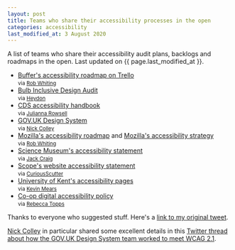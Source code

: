 ```yaml
---
layout: post
title: Teams who share their accessibility processes in the open
categories: accessibility
last_modified_at: 3 August 2020
---
```


<p class="lede">A list of teams who share their accessibility audit plans, backlogs and roadmaps in the open. Last updated on {{ page.last_modified_at }}.</p>


- [Buffer's accessibility roadmap on Trello](https://trello.com/b/QruYduyo/accessibility-roadmap)
<br><small>via [Rob Whiting](https://twitter.com/heydonworks)</small>
- [Bulb Inclusive Design Audit](https://github.com/BulbEnergy/bulb-audit)<br><small>via [Heydon](https://twitter.com/whitingx)</small>
- [CDS accessibility handbook](https://digital.canada.ca/a11y/)
<br><small>via [Julianna Rowsell](https://twitter.com/JuliannaRowsell)</small>
- [GOV.UK Design System](https://designnotes.blog.gov.uk/2019/07/29/weve-made-the-gov-uk-design-system-more-accessible/)
<br><small>via [Nick Colley](https://twitter.com/NickColley)</small>
- [Mozilla's accessibility roadmap](https://wiki.mozilla.org/Accessibility/Roadmap) and [Mozilla's accessibility strategy](https://wiki.mozilla.org/Accessibility/Strategy)
<br><small>via [Rob Whiting](https://twitter.com/whitingx)</small>
- [Science Museum's accessibility statement](https://www.sciencemuseumgroup.org.uk/web-accessibility/)
<br><small>via [Jack Craig](https://twitter.com/jackcraig)</small>
- [Scope's website accessibility statement](https://www.scope.org.uk/accessibility/)
<br><small>via [CuriousScutter](https://twitter.com/CuriousScutter)</small>
- [University of Kent's accessibility pages](https://www.kent.ac.uk/accessibility)
<br><small>via [Kevin Mears](https://twitter.com/mearso)</small>
- [Co-op digital accessibility policy](https://www.coop.co.uk/accessibility)
<br><small>via [Rebecca Topps](https://twitter.com/beckytopps)</small>

Thanks to everyone who suggested stuff. Here's a [link to my original tweet](https://twitter.com/benjystanton/status/1260125826395394048).

[Nick Colley](https://twitter.com/NickColley) in particular shared some excellent details in this [Twitter thread about how the GOV.UK Design System team worked to meet WCAG 2.1](https://twitter.com/NickColley/status/1260482262661029891).